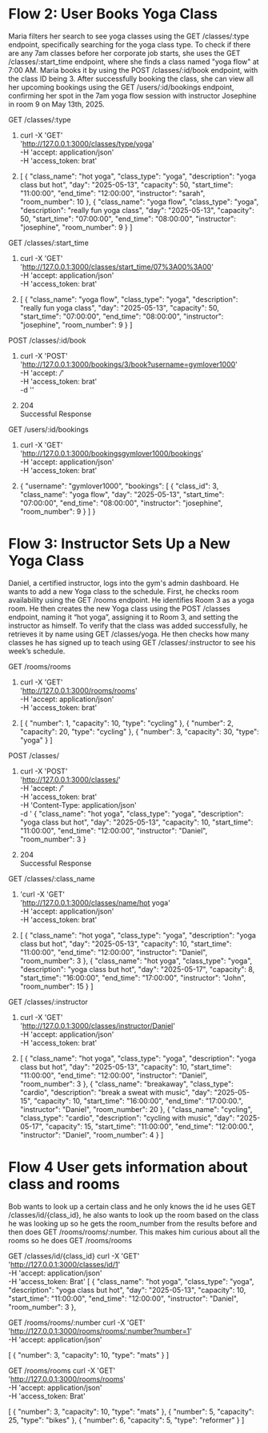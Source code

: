 # Flow 2: User Books Yoga Class

Maria filters her search to see yoga classes using the GET /classes/:type endpoint, specifically searching for the yoga class type. To check if there are any 7am classes before her corporate job starts, she uses the GET /classes/:start_time endpoint, where she finds a class named "yoga flow" at 7:00 AM. Maria books it by using the POST /classes/:id/book endpoint, with the class ID being 3. After successfully booking the class, she can view all her upcoming bookings using the GET /users/:id/bookings endpoint, confirming her spot in the 7am yoga flow session with instructor Josephine in room 9 on May 13th, 2025.

GET /classes/:type

1. curl -X 'GET' \
  'http://127.0.0.1:3000/classes/type/yoga' \
  -H 'accept: application/json' \
  -H 'access_token: brat'

2. [
  {
    "class_name": "hot yoga",
    "class_type": "yoga",
    "description": "yoga class but hot",
    "day": "2025-05-13",
    "capacity": 50,
    "start_time": "11:00:00",
    "end_time": "12:00:00",
    "instructor": "sarah",
    "room_number": 10
  },
  {
    "class_name": "yoga flow",
    "class_type": "yoga",
    "description": "really fun yoga class",
    "day": "2025-05-13",
    "capacity": 50,
    "start_time": "07:00:00",
    "end_time": "08:00:00",
    "instructor": "josephine",
    "room_number": 9
  }
]

GET /classes/:start_time

1. curl -X 'GET' \
  'http://127.0.0.1:3000/classes/start_time/07%3A00%3A00' \
  -H 'accept: application/json' \
  -H 'access_token: brat'

2. [
  {
    "class_name": "yoga flow",
    "class_type": "yoga",
    "description": "really fun yoga class",
    "day": "2025-05-13",
    "capacity": 50,
    "start_time": "07:00:00",
    "end_time": "08:00:00",
    "instructor": "josephine",
    "room_number": 9
  }
]

POST /classes/:id/book

1. curl -X 'POST' \
  'http://127.0.0.1:3000/bookings/3/book?username=gymlover1000' \
  -H 'accept: */*' \
  -H 'access_token: brat' \
  -d ''

2. 204	
Successful Response

GET /users/:id/bookings

1. curl -X 'GET' \
  'http://127.0.0.1:3000/bookingsgymlover1000/bookings' \
  -H 'accept: application/json' \
  -H 'access_token: brat'

2. {
  "username": "gymlover1000",
  "bookings": [
    {
      "class_id": 3,
      "class_name": "yoga flow",
      "day": "2025-05-13",
      "start_time": "07:00:00",
      "end_time": "08:00:00",
      "instructor": "josephine",
      "room_number": 9
    }
  ]
}

# Flow 3: Instructor Sets Up a New Yoga Class

Daniel, a certified instructor, logs into the gym's admin dashboard. He wants to add a new Yoga class to the schedule. First, he checks room availability using the GET /rooms endpoint. He identifies Room 3 as a yoga room. He then creates the new Yoga class using the POST /classes endpoint, naming it “hot yoga”, assigning it to Room 3, and setting the instructor as himself. To verify that the class was added successfully, he retrieves it by name using GET /classes/yoga. He then checks how many classes he has signed up to teach using GET /classes/:instructor to see his week’s schedule.


GET /rooms/rooms

1. curl -X 'GET' \
  'http://127.0.0.1:3000/rooms/rooms' \
  -H 'accept: application/json' \
  -H 'access_token: brat'

2. [
  {
    "number": 1,
    "capacity": 10,
    "type": "cycling"
  },
  {
    "number": 2,
    "capacity": 20,
    "type": "cycling"
  },
  {
    "number": 3,
    "capacity": 30,
    "type": "yoga"
  }
]

POST /classes/

1. curl -X 'POST' \
  'http://127.0.0.1:3000/classes/' \
  -H 'accept: */*' \
  -H 'access_token: brat' \
  -H 'Content-Type: application/json' \
  -d ' {
    "class_name": "hot yoga",
    "class_type": "yoga",
    "description": "yoga class but hot",
    "day": "2025-05-13",
    "capacity": 10,
    "start_time": "11:00:00",
    "end_time": "12:00:00",
    "instructor": "Daniel",
    "room_number": 3
  }

2. 204	
Successful Response

GET /classes/:class_name

1. 'curl -X 'GET' \
  'http://127.0.0.1:3000/classes/name/hot yoga' \
  -H 'accept: application/json' \
  -H 'access_token: brat'

2. [
  {
   "class_name": "hot yoga",
    "class_type": "yoga",
    "description": "yoga class but hot",
    "day": "2025-05-13",
    "capacity": 10,
    "start_time": "11:00:00",
    "end_time": "12:00:00",
    "instructor": "Daniel",
    "room_number": 3
  },
  {
    "class_name": "hot yoga",
    "class_type": "yoga",
    "description": "yoga class but hot",
    "day": "2025-05-17",
    "capacity": 8,
    "start_time": "16:00:00",
    "end_time": "17:00:00",
    "instructor": "John",
    "room_number": 15
  }
]

GET /classes/:instructor

1. curl -X 'GET' \
  'http://127.0.0.1:3000/classes/instructor/Daniel' \
  -H 'accept: application/json' \
  -H 'access_token: brat'

2. [
   {
   "class_name": "hot yoga",
    "class_type": "yoga",
    "description": "yoga class but hot",
    "day": "2025-05-13",
    "capacity": 10,
    "start_time": "11:00:00",
    "end_time": "12:00:00",
    "instructor": "Daniel",
    "room_number": 3
  },
{
    "class_name": "breakaway",
    "class_type": "cardio",
    "description": "break a sweat with music",
    "day": "2025-05-15",
    "capacity": 10,
    "start_time": "16:00:00",
    "end_time": "17:00:00.",
    "instructor": "Daniel",
    "room_number": 20
  },
{
    "class_name": "cycling",
    "class_type": "cardio",
    "description": "cycling with music",
    "day": "2025-05-17",
    "capacity": 15,
    "start_time": "11:00:00",
    "end_time": "12:00:00.",
    "instructor": "Daniel",
    "room_number": 4
  }
]

# Flow 4 User gets information about class and rooms
Bob wants to look up a certain class and he only knows the id he uses GET /classes/id/{class_id}, he also wants to look up the room based on the class he was looking up so he gets the room_number from the results before and then does GET /rooms/rooms/:number. This makes him curious about all the rooms so he does GET /rooms/rooms

GET /classes/id/{class_id}
curl -X 'GET' \
  'http://127.0.0.1:3000/classes/id/1' \
  -H 'accept: application/json' \
  -H 'access_token: Brat'
[
   {
   "class_name": "hot yoga",
    "class_type": "yoga",
    "description": "yoga class but hot",
    "day": "2025-05-13",
    "capacity": 10,
    "start_time": "11:00:00",
    "end_time": "12:00:00",
    "instructor": "Daniel",
    "room_number": 3
  },

GET /rooms/rooms/:number
curl -X 'GET' \
  'http://127.0.0.1:3000/rooms/rooms/:number?number=1' \
  -H 'accept: application/json'

[
  {
    "number": 3,
    "capacity": 10,
    "type": "mats"
  }
]

GET /rooms/rooms
curl -X 'GET' \
  'http://127.0.0.1:3000/rooms/rooms' \
  -H 'accept: application/json' \
  -H 'access_token: Brat'

[
  {
    "number": 3,
    "capacity": 10,
    "type": "mats"
  },
  {
    "number": 5,
    "capacity": 25,
    "type": "bikes"
  },
  {
    "number": 6,
    "capacity": 5,
    "type": "reformer"
  }
]


